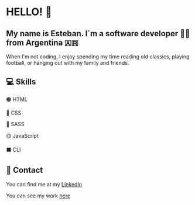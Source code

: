 # HELLO! :wave:

## My name is Esteban. I´m a software developer :technologist: from Argentina :argentina:

When I'm not coding, I enjoy spending my time reading old classics, playing football, or hanging out with my family and friends.

## :computer: Skills

:orange_circle: HTML

:large_blue_circle: CSS

:red_circle: SASS

:yellow_circle: JavaScript

:black_large_square: CLI



## :iphone: Contact

You can find me at my [LinkedIn](https://www.linkedin.com/in/estebanlopezalonzo/)

You can see my work [here](https://estebanlopezaportfolio.netlify.app/)
